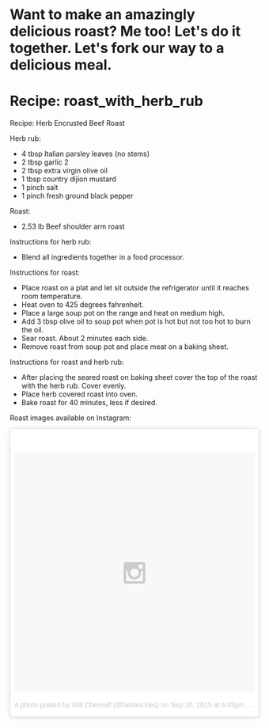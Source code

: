 # Want to make an amazingly delicious roast? Me too! Let's do it together. Let's fork our way to a delicious meal.

# Recipe: roast_with_herb_rub
Recipe: Herb Encrusted Beef Roast

Herb rub:
* 4 tbsp Italian parsley leaves (no stems)
* 2 tbsp garlic 2
* 2 tbsp extra virgin olive oil
* 1 tbsp country dijion mustard
* 1 pinch salt
* 1 pinch fresh ground black pepper

Roast:
* 2.53 lb Beef shoulder arm roast

Instructions for herb rub:
* Blend all ingredients together in a food processor.

Instructions for roast:
* Place roast on a plat and let sit outside the refrigerator until it reaches room temperature.
* Heat oven to 425 degrees fahrenheit.
* Place a large soup pot on the range and heat on medium high.
* Add 3 tbsp olive oil to soup pot when pot is hot but not too hot to burn the oil.
* Sear roast. About 2 minutes each side.
* Remove roast from soup pot and place meat on a baking sheet.

Instructions for roast and herb rub:
* After placing the seared roast on baking sheet cover the top of the roast with the herb rub. Cover evenly.
* Place herb covered roast into oven.
* Bake roast for 40 minutes, less if desired.

Roast images available on Instagram:

<blockquote class="instagram-media" data-instgrm-version="5" style=" background:#FFF; border:0; border-radius:3px; box-shadow:0 0 1px 0 rgba(0,0,0,0.5),0 1px 10px 0 rgba(0,0,0,0.15); margin: 1px; max-width:658px; padding:0; width:99.375%; width:-webkit-calc(100% - 2px); width:calc(100% - 2px);"><div style="padding:8px;"> <div style=" background:#F8F8F8; line-height:0; margin-top:40px; padding:50.0% 0; text-align:center; width:100%;"> <div style=" background:url(data:image/png;base64,iVBORw0KGgoAAAANSUhEUgAAACwAAAAsCAMAAAApWqozAAAAGFBMVEUiIiI9PT0eHh4gIB4hIBkcHBwcHBwcHBydr+JQAAAACHRSTlMABA4YHyQsM5jtaMwAAADfSURBVDjL7ZVBEgMhCAQBAf//42xcNbpAqakcM0ftUmFAAIBE81IqBJdS3lS6zs3bIpB9WED3YYXFPmHRfT8sgyrCP1x8uEUxLMzNWElFOYCV6mHWWwMzdPEKHlhLw7NWJqkHc4uIZphavDzA2JPzUDsBZziNae2S6owH8xPmX8G7zzgKEOPUoYHvGz1TBCxMkd3kwNVbU0gKHkx+iZILf77IofhrY1nYFnB/lQPb79drWOyJVa/DAvg9B/rLB4cC+Nqgdz/TvBbBnr6GBReqn/nRmDgaQEej7WhonozjF+Y2I/fZou/qAAAAAElFTkSuQmCC); display:block; height:44px; margin:0 auto -44px; position:relative; top:-22px; width:44px;"></div></div><p style=" color:#c9c8cd; font-family:Arial,sans-serif; font-size:14px; line-height:17px; margin-bottom:0; margin-top:8px; overflow:hidden; padding:8px 0 7px; text-align:center; text-overflow:ellipsis; white-space:nowrap;"><a href="https://instagram.com/p/73-rk1xqCi/" style=" color:#c9c8cd; font-family:Arial,sans-serif; font-size:14px; font-style:normal; font-weight:normal; line-height:17px; text-decoration:none;" target="_blank">A photo posted by Will Chernoff (@fastascities)</a> on <time style=" font-family:Arial,sans-serif; font-size:14px; line-height:17px;" datetime="2015-09-21T01:45:13+00:00">Sep 20, 2015 at 6:45pm PDT</time></p></div></blockquote>
<script async defer src="//platform.instagram.com/en_US/embeds.js"></script>
